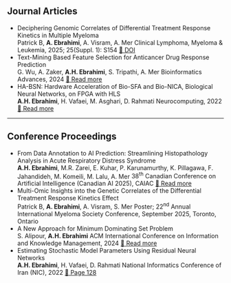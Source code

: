 ##  Journal Articles
<ul class="publication-list">
  <li>
    <span class="publication-title">Deciphering Genomic Correlates of Differential Treatment Response Kinetics in Multiple Myeloma</span>  
    <br><span class="publication-authors">Patrick B, <b>A. Ebrahimi</b>, A. Visram, A. Mer</span>  
    <span class="publication-source">Clinical Lymphoma, Myeloma & Leukemia, 2025; 25(Suppl. 1): S154</span>  
    <a class="read-more" href="https://doi.org/10.1016/S2152-2650(25)03651-1">🔗 DOI</a>
  </li>
  <li>
    <span class="publication-title">Text-Mining Based Feature Selection for Anticancer Drug Response Prediction</span>  
    <br><span class="publication-authors">G. Wu, A. Zaker, <b>A.H. Ebrahimi</b>, S. Tripathi, A. Mer</span>  
    <span class="publication-source">Bioinformatics Advances, 2024</span>  
    <a class="read-more" href="https://academic.oup.com/bioinformaticsadvances/article/4/1/vbae047/7644335">🔗 Read more</a>
  </li>
  <li>
    <span class="publication-title">HA-BSN: Hardware Acceleration of Bio-SFA and Bio-NICA, Biological Neural Networks, on FPGA with HLS</span>  
    <br><span class="publication-authors"><b>A.H. Ebrahimi</b>, H. Vafaei, M. Asghari, D. Rahmati</span>  
    <span class="publication-source">Neurocomputing, 2022</span>  
    <a class="read-more" href="https://papers.ssrn.com/sol3/papers.cfm?abstract_id=4517541">🔗 Read more</a>
  </li>
</ul>

---

##  Conference Proceedings
<ul class="publication-list">
  <li>
    <span class="publication-title">From Data Annotation to AI Prediction: Streamlining Histopathology Analysis in Acute Respiratory Distress Syndrome</span>  
    <br><span class="publication-authors"><b>A.H. Ebrahimi</b>, M.R. Zarei, E. Kuhar, P. Karunamurthy, K. Pillagawa, F. Jahandideh, M. Komeili, M. Lalu, A. Mer</span>  
    <span class="publication-source">38<sup>th</sup> Canadian Conference on Artificial Intelligence (Canadian AI 2025), CAIAC</span>  
    <a class="read-more" href="https://assets.pubpub.org/dwmjptvq/219-31747763773612.pdf">🔗 Read more</a>
  </li>
  <li>
    <span class="publication-title">Multi-Omic Insights into the Genetic Correlates of the Differential Treatment Response Kinetics Effect</span>  
    <br><span class="publication-authors">Patrick B, <b>A. Ebrahimi</b>, A. Visram, S. Mer</span>  
    <span class="publication-source">Poster; 22<sup>nd</sup> Annual International Myeloma Society Conference, September 2025, Toronto, Ontario</span>  
  </li>
  <li>
    <span class="publication-title">A New Approach for Minimum Dominating Set Problem</span>  
    <br><span class="publication-authors">S. Alipour, <b>A.H. Ebrahimi</b></span>  
    <span class="publication-source">ACM International Conference on Information and Knowledge Management, 2024</span>  
    <a class="read-more" href="https://drive.google.com/file/d/1uzFTRf3CeWSN7075rZLWK_YzQtbxNmG1/view?usp=sharing">🔗 Read more</a>
  </li>
  <li>
    <span class="publication-title">Estimating Stochastic Model Parameters Using Residual Neural Networks</span>  
    <br><span class="publication-authors"><b>A.H. Ebrahimi</b>, H. Vafaei, D. Rahmati</span>  
    <span class="publication-source">National Informatics Conference of Iran (NIC), 2022</span>  
    <a class="read-more" href="https://cs.ipm.ac.ir/nic/1401/files/Final_proceedings_NIC1401.pdf">🔗 Page 128</a>
  </li>
</ul>
